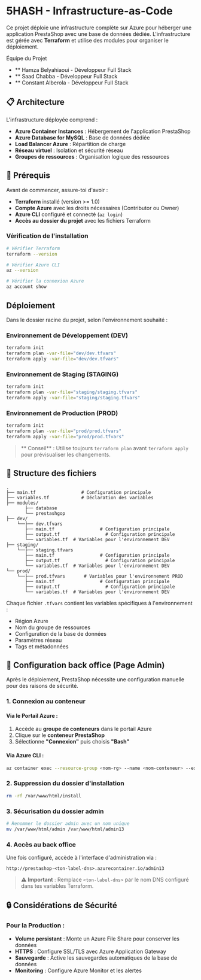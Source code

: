 # 5HASH - Infrastructure-as-Code

Ce projet déploie une infrastructure complète sur Azure pour héberger une application PrestaShop avec une base de données dédiée. L'infrastructure est gérée avec **Terraform** et utilise des modules pour organiser le déploiement.

Équipe du Projet
- ** Hamza Belyahiaoui - Développeur Full Stack
- ** Saad Chabba - Développeur Full Stack
- ** Constant Alberola - Développeur Full Stack


## 📋 Architecture

L'infrastructure déployée comprend :
- **Azure Container Instances** : Hébergement de l'application PrestaShop
- **Azure Database for MySQL** : Base de données dédiée
- **Load Balancer Azure** : Répartition de charge
- **Réseau virtuel** : Isolation et sécurité réseau
- **Groupes de ressources** : Organisation logique des ressources

## 📌 Prérequis

Avant de commencer, assure-toi d'avoir :

- **Terraform** installé (version >= 1.0)
- **Compte Azure** avec les droits nécessaires (Contributor ou Owner)
- **Azure CLI** configuré et connecté (`az login`)
- **Accès au dossier du projet** avec les fichiers Terraform

### Vérification de l'installation

```bash
# Vérifier Terraform
terraform --version

# Vérifier Azure CLI
az --version

# Vérifier la connexion Azure
az account show
```

##  Déploiement

Dans le dossier racine du projet, selon l'environnement souhaité :

###  Environnement de Développement (DEV)

```bash
terraform init
terraform plan -var-file="dev/dev.tfvars"
terraform apply -var-file="dev/dev.tfvars"
```

###  Environnement de Staging (STAGING)

```bash
terraform init
terraform plan -var-file="staging/staging.tfvars"
terraform apply -var-file="staging/staging.tfvars"
```

###  Environnement de Production (PROD)

```bash
terraform init
terraform plan -var-file="prod/prod.tfvars"
terraform apply -var-file="prod/prod.tfvars"
```

> ** Conseil** : Utilise toujours `terraform plan` avant `terraform apply` pour prévisualiser les changements.

## 📁 Structure des fichiers

```
.
├── main.tf                 # Configuration principale
├── variables.tf            # Déclaration des variables
├── modules/ 
       ├── database          
       └── prestashgop                
├── dev/
    └──├── dev.tfvars
       ├── main.tf                 # Configuration principale
       ├── output.tf                 # Configuration principale
       └── variables.tf  # Variables pour l'environnement DEV
├── staging/
    └──├── staging.tfvars  
       ├── main.tf                 # Configuration principale
       ├── output.tf                 # Configuration principale
       └── variables.tf  # Variables pour l'environnement DEV
└── prod/
    └──├── prod.tfvars       # Variables pour l'environnement PROD
       ├── main.tf                 # Configuration principale
       ├── output.tf                 # Configuration principale
       └── variables.tf  # Variables pour l'environnement DEV
```

Chaque fichier `.tfvars` contient les variables spécifiques à l'environnement :
- Région Azure
- Nom du groupe de ressources
- Configuration de la base de données
- Paramètres réseau
- Tags et métadonnées

## 🔧 Configuration  back office (Page Admin)

Après le déploiement, PrestaShop nécessite une configuration manuelle pour des raisons de sécurité.

### 1. Connexion au conteneur

#### Via le Portail Azure :
1. Accède au **groupe de conteneurs** dans le portail Azure
2. Clique sur le **conteneur PrestaShop**
3. Sélectionne **"Connexion"** puis choisis **"Bash"**

#### Via Azure CLI :
```bash
az container exec --resource-group <nom-rg> --name <nom-conteneur> --exec-command "/bin/bash"
```

### 2. Suppression du dossier d'installation

```bash
rm -rf /var/www/html/install
```

### 3. Sécurisation du dossier admin

```bash
# Renommer le dossier admin avec un nom unique
mv /var/www/html/admin /var/www/html/admin13
```

### 4. Accès au back office

Une fois configuré, accède à l'interface d'administration via :

```
http://prestashop-<ton-label-dns>.azurecontainer.io/admin13
```

> **⚠️ Important** : Remplace `<ton-label-dns>` par le nom DNS configuré dans tes variables Terraform.

## 🔒 Considérations de Sécurité

### Pour la Production :
- **Volume persistant** : Monte un Azure File Share pour conserver les données
- **HTTPS** : Configure SSL/TLS avec Azure Application Gateway
- **Sauvegarde** : Active les sauvegardes automatiques de la base de données
- **Monitoring** : Configure Azure Monitor et les alertes


